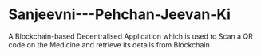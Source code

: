 # Sanjeevni---Pehchan-Jeevan-Ki
A Blockchain-based Decentralised Application which is used to Scan a QR code on the Medicine and retrieve its details from Blockchain



